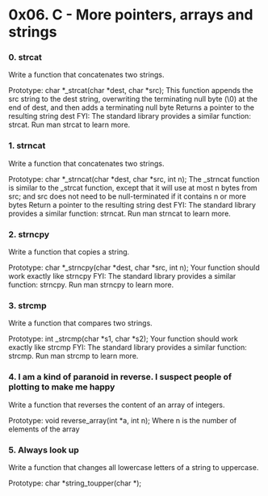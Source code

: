 # 0x06. C - More pointers, arrays and strings

### 0. strcat
Write a function that concatenates two strings.

 Prototype: char *_strcat(char *dest, char *src);
 This function appends the src string to the dest string, overwriting the terminating null byte (\0) at the end of dest, and then adds a terminating null byte
 Returns a pointer to the resulting string dest
FYI: The standard library provides a similar function: strcat. Run man strcat to learn more.

### 1. strncat
Write a function that concatenates two strings.

 Prototype: char *_strncat(char *dest, char *src, int n);
 The _strncat function is similar to the _strcat function, except that
  it will use at most n bytes from src; and
  src does not need to be null-terminated if it contains n or more bytes
 Return a pointer to the resulting string dest
FYI: The standard library provides a similar function: strncat. Run man strncat to learn more.

### 2. strncpy
Write a function that copies a string.

 Prototype: char *_strncpy(char *dest, char *src, int n);
 Your function should work exactly like strncpy
FYI: The standard library provides a similar function: strncpy. Run man strncpy to learn more.

### 3. strcmp
Write a function that compares two strings.

 Prototype: int _strcmp(char *s1, char *s2);
 Your function should work exactly like strcmp
FYI: The standard library provides a similar function: strcmp. Run man strcmp to learn more.

### 4. I am a kind of paranoid in reverse. I suspect people of plotting to make me happy
Write a function that reverses the content of an array of integers.

 Prototype: void reverse_array(int *a, int n);
 Where n is the number of elements of the array

### 5. Always look up
Write a function that changes all lowercase letters of a string to uppercase.

 Prototype: char *string_toupper(char *);
